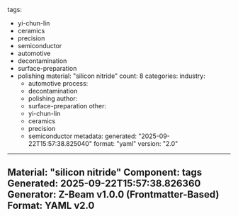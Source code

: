 tags:
  - yi-chun-lin
  - ceramics
  - precision
  - semiconductor
  - automotive
  - decontamination
  - surface-preparation
  - polishing
material: "silicon nitride"
count: 8
categories:
  industry:
    - automotive
  process:
    - decontamination
    - polishing
  author:
    - surface-preparation
  other:
    - yi-chun-lin
    - ceramics
    - precision
    - semiconductor
metadata:
  generated: "2025-09-22T15:57:38.825040"
  format: "yaml"
  version: "2.0"

---
Material: "silicon nitride"
Component: tags
Generated: 2025-09-22T15:57:38.826360
Generator: Z-Beam v1.0.0 (Frontmatter-Based)
Format: YAML v2.0
---
